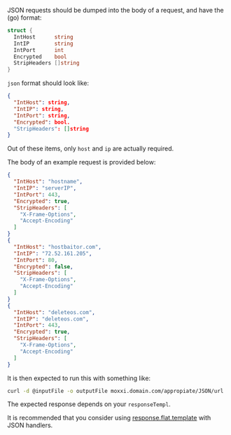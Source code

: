 JSON requests should be dumped into the body of a request, and have the (go) format:

```go
struct {
  IntHost      string
  IntIP        string
  IntPort      int
  Encrypted    bool
  StripHeaders []string
}
```

`json` format should look like:

```json
{
  "IntHost": string,
  "IntIP": string,
  "IntPort": string,
  "Encrypted": bool.
  "StripHeaders": []string
}
```

Out of these items, only `host` and `ip` are actually required.

The body of an example request is provided below:

```json
{
  "IntHost": "hostname",
  "IntIP": "serverIP",
  "IntPort": 443,
  "Encrypted": true,
  "StripHeaders": [
    "X-Frame-Options",
    "Accept-Encoding"
  ]
}
{
  "IntHost": "hostbaitor.com",
  "IntIP": "72.52.161.205",
  "IntPort": 80,
  "Encrypted": false,
  "StripHeaders": [
    "X-Frame-Options",
    "Accept-Encoding"
  ]
}
{
  "IntHost": "deleteos.com",
  "IntIP": "deleteos.com",
  "IntPort": 443,
  "Encrypted": true,
  "StripHeaders": [
    "X-Frame-Options",
    "Accept-Encoding"
  ]
}
```

It is then expected to run this with something like:

```bash
curl -d @inputFile -o outputFile moxxi.domain.com/appropiate/JSON/url
```

The expected response depends on your `responseTempl`.

It is recommended that you consider using [response.flat.template](/response.flat.template) with JSON handlers.
